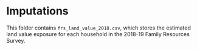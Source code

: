 # Imputations

This folder contains `frs_land_value_2018.csv`, which stores the estimated land value exposure for each household in the 2018-19 Family Resources Survey.
